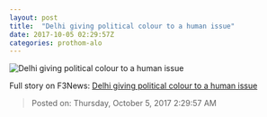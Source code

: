 ```yaml
---
layout: post
title:  "Delhi giving political colour to a human issue"
date: 2017-10-05 02:29:57Z
categories: prothom-alo
---
```


![Delhi giving political colour to a human issue](http://en.prothom-alo.com/contents/cache/images/1200x630x1/uploads/media/2017/10/05/9d3e0fa5c0c06d2ec3e23c338db59d44-Nayar.jpg?jadewits_media_id=151063)




Full story on F3News: [Delhi giving political colour to a human issue](http://www.f3nws.com/n/vqgKCB)

> Posted on: Thursday, October 5, 2017 2:29:57 AM
